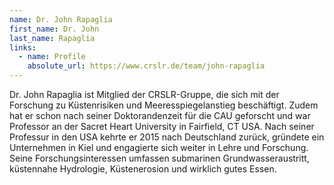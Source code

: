 ```yaml
---
name: Dr. John Rapaglia
first_name: Dr. John 
last_name: Rapaglia
links:
  - name: Profile
    absolute_url: https://www.crslr.de/team/john-rapaglia
---
```


Dr. John Rapaglia ist Mitglied der CRSLR-Gruppe, die sich mit der Forschung zu Küstenrisiken und Meeresspiegelanstieg beschäftigt. Zudem hat er schon nach seiner Doktorandenzeit für die CAU geforscht und war Professor an der Sacret Heart University in Fairfield, CT USA. Nach seiner Professur in den USA kehrte er 2015 nach Deutschland zurück, gründete ein Unternehmen in Kiel und engagierte sich weiter in Lehre und Forschung. Seine Forschungsinteressen umfassen submarinen Grundwasseraustritt, küstennahe Hydrologie, Küstenerosion und wirklich gutes Essen.